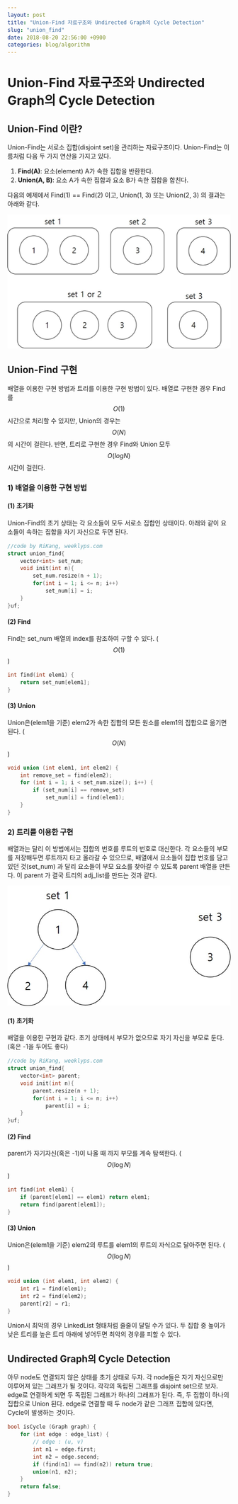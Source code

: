 ```yaml
---
layout: post
title: "Union-Find 자료구조와 Undirected Graph의 Cycle Detection"
slug: "union_find"
date: 2018-08-20 22:56:00 +0900
categories: blog/algorithm
---
```




# Union-Find 자료구조와 Undirected Graph의 Cycle Detection



## Union-Find 이란?

Union-Find는 서로소 집합(disjoint set)을 관리하는 자료구조이다. Union-Find는  이름처럼 다음 두 가지 연산을 가지고 있다.

1) **Find(A)**: 요소(element) A가 속한 집합을 반환한다.
2) **Union(A, B)**: 요소 A가 속한 집합과 요소 B가 속한 집합을 합친다.

다음의 예제에서 Find(1) == Find(2) 이고, Union(1, 3) 또는 Union(2, 3) 의 결과는 아래와 같다.

![union-find_1.jpg](https://github.com/sjnov11/sjnov11.github.com/blob/master/_img/2018/08/20/union-find_1.jpg?raw=true)



## Union-Find 구현

배열을 이용한 구현 방법과 트리를 이용한 구현 방법이 있다. 배열로 구현한 경우 Find를 $$O(1)$$ 시간으로 처리할 수 있지만, Union의 경우는 $$O(N)$$ 의 시간이 걸린다. 반면, 트리로 구현한 경우 Find와 Union 모두 $$O(logN)$$ 시간이 걸린다.



### 1) 배열을 이용한 구현 방법

#### (1) 초기화

Union-Find의 초기 상태는 각 요소들이 모두 서로소 집합인 상태이다. 아래와 같이 요소들이 속하는 집합을 자기 자신으로 두면 된다.

```c++
//code by RiKang, weeklyps.com
struct union_find{
    vector<int> set_num;  
    void init(int n){ 
        set_num.resize(n + 1);
        for(int i = 1; i <= n; i++)
            set_num[i] = i;
    }
}uf;
```

#### (2) Find

Find는 set_num 배열의 index를 참조하여 구할 수 있다. ($$O(1)$$)

```c++
int find(int elem1) {
    return set_num[elem1];
}
```

#### (3) Union

Union은(elem1을 기준) elem2가 속한 집합의 모든 원소를 elem1의 집합으로 옮기면 된다. ($$O(N)$$)

```c++
void union (int elem1, int elem2) {
    int remove_set = find(elem2);
    for (int i = 1; i < set_num.size(); i++) {
        if (set_num[i] == remove_set)
        	set_num[i] = find(elem1);
    }
}
```



### 2) 트리를 이용한 구현

배열과는 달리 이 방법에서는 집합의 번호를 루트의 번호로 대신한다. 각 요소들의 부모를 저장해두면 루트까지 타고 올라갈 수 있으므로, 배열에서 요소들이 집합 번호를 담고 있던 것(set_num) 과 달리 요소들이 부모 요소를 찾아갈 수 있도록 parent 배열을 만든다. 이 parent 가 결국 트리의 adj_list를 만드는 것과 같다.

![union-find_2.jpg](https://github.com/sjnov11/sjnov11.github.com/blob/master/_img/2018/08/20/union-find_2.jpg?raw=true)

#### 

#### (1) 초기화

배열을 이용한 구현과 같다. 초기 상태에서 부모가 없으므로 자기 자신을 부모로 둔다. (혹은 -1을 두어도 좋다)

```c++
//code by RiKang, weeklyps.com
struct union_find{
    vector<int> parent;  
    void init(int n){ 
        parent.resize(n + 1);
        for(int i = 1; i <= n; i++)
            parent[i] = i;
    }
}uf;
```

#### (2) Find

parent가 자기자신(혹은 -1)이 나올 때 까지 부모를 계속 탐색한다. ($$O(\log{N})$$)

```c++
int find(int elem1) {
    if (parent[elem1] == elem1) return elem1;
    return find(parent[elem1]);
}
```

#### (3) Union

Union은(elem1을 기준) elem2의 루트를 elem1의 루트의 자식으로 달아주면 된다. ($$O(\log{N})$$) 

```c++
void union (int elem1, int elem2) {
    int r1 = find(elem1);
    int r2 = find(elem2);
    parent[r2] = r1;
}
```

Union시 최악의 경우 LinkedList 형태처럼 줄줄이 달릴 수가 있다. 두 집합 중 높이가 낮은 트리를 높은 트리 아래에 넣어두면 최악의 경우를 피할 수 있다. 

#### 

## Undirected Graph의 Cycle Detection

아무 node도 연결되지 않은 상태를 초기 상태로 두자. 각 node들은 자기 자신으로만 이루어져 있는 그래프가 될 것이다. 각각의 독립된 그래프를 disjoint set으로 보자. edge로 연결하게 되면 두 독립된 그래프가 하나의 그래프가 된다. 즉, 두 집합이 하나의 집합으로 Union 된다. edge로 연결할 때 두 node가 같은 그래프 집합에 있다면, Cycle이 발생하는 것이다. 

```c++
bool isCycle (Graph graph) {
	for (int edge : edge_list) {
		// edge : (u, v)
		int n1 = edge.first;
		int n2 = edge.second;
    	if (find(n1) == find(n2)) return true;
    	union(n1, n2);
	}
	return false;
}
```

